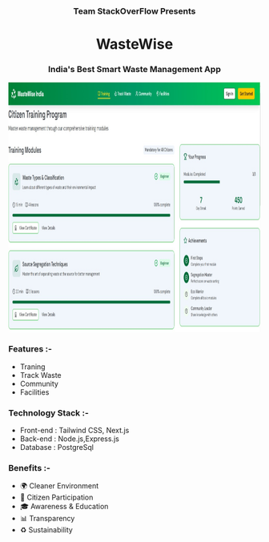 <html>
  <body>
    <h3 align="center">Team StackOverFlow Presents</h3>
    <h1 align="center">WasteWise</h1>
    <h3 align="center">India's Best Smart Waste Management App</h3>
    <img src="ww1.jpg" height="500" width="1000" align="center" alt="photo">
    <h3>Features :-</h3>
      <ul>
        <li>Traning</li>
        <li>Track Waste</li>
        <li>Community</li>
        <li>Facilities</li>
      </ul>
    <h3>Technology Stack :-</h3>
      <ul>
        <li>Front-end : Tailwind CSS, Next.js</li>
        <li>Back-end : Node.js,Express.js</li>
        <li>Database : PostgreSql</li>
      </ul>
     <h3>Benefits :-</h3>
      <ul>
        <li>🌍 Cleaner Environment</li>
        <li>👥 Citizen Participation</li>
        <li>🎓 Awareness & Education</li>
        <li>📊 Transparency </li>
        <li>♻️ Sustainability</li>
      </ul>
  </body>
</html>
